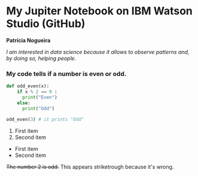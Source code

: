 # My Jupiter Notebook on IBM Watson Studio (GitHub)

**Patrícia Nogueira**

*I am interested in data science because it allows to observe patterns and, by doing so, helping people.*

### My code tells if a number is even or odd.



 
```python
def odd_even(x):
    if x % 2 == 0 :
      print("Even")
    else:
      print("Odd")
      
odd_even(3) # it prints "Odd"

```

1. First item 
2. Second item

- First item
- Second item

~~The number 2 is odd.~~ This appears striketrough because it's wrong.




